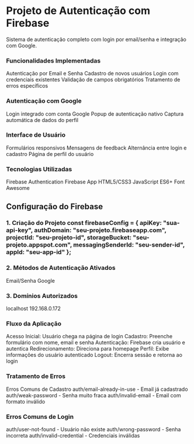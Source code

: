 <h1>Projeto de Autenticação com Firebase</h1>
Sistema de autenticação completo com login por email/senha e integração com Google.

<h3>Funcionalidades Implementadas</h3>
Autenticação por Email e Senha
Cadastro de novos usuários
Login com credenciais existentes
Validação de campos obrigatórios
Tratamento de erros específicos

<h3>Autenticação com Google</h3>
Login integrado com conta Google
Popup de autenticação nativo
Captura automática de dados do perfil

<h3>Interface de Usuário</h3>
Formulários responsivos
Mensagens de feedback
Alternância entre login e cadastro
Página de perfil do usuário

<h3>Tecnologias Utilizadas</h3>
Firebase Authentication
Firebase App
HTML5/CSS3
JavaScript ES6+
Font Awesome
 
<h2>Configuração do Firebase</h2>
<h3>1. Criação do Projeto
const firebaseConfig = {
    apiKey: "sua-api-key",
    authDomain: "seu-projeto.firebaseapp.com",
    projectId: "seu-projeto-id",
    storageBucket: "seu-projeto.appspot.com",
    messagingSenderId: "seu-sender-id",
    appId: "seu-app-id"
};
<h3>2. Métodos de Autenticação Ativados</h3>
Email/Senha
Google

<h3>3. Domínios Autorizados</h3>
localhost
192.168.0.172

<h3>Fluxo da Aplicação</h3>
Acesso Inicial: Usuário chega na página de login
Cadastro: Preenche formulário com nome, email e senha
Autenticação: Firebase cria usuário e autentica
Redirecionamento: Direciona para homepage
Perfil: Exibe informações do usuário autenticado
Logout: Encerra sessão e retorna ao login

<h3>Tratamento de Erros</h3>
Erros Comuns de Cadastro
auth/email-already-in-use - Email já cadastrado
auth/weak-password - Senha muito fraca
auth/invalid-email - Email com formato inválido

<h3>Erros Comuns de Login</h3>
auth/user-not-found - Usuário não existe
auth/wrong-password - Senha incorreta
auth/invalid-credential - Credenciais inválidas
